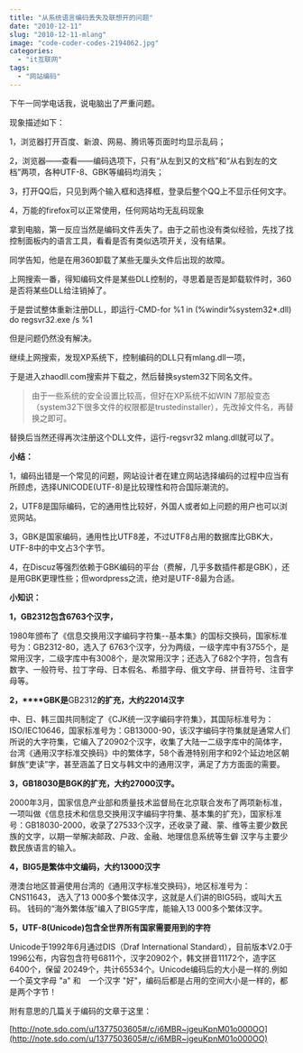 ```yaml
---
title: "从系统语言编码丢失及联想开的问题"
date: "2010-12-11"
slug: "2010-12-11-mlang"
image: "code-coder-codes-2194062.jpg"
categories: 
  - "it互联网"
tags: 
  - "网站编码"
---
```


下午一同学电话我，说电脑出了严重问题。

现象描述如下：

1，浏览器打开百度、新浪、网易、腾讯等页面时均显示乱码；

2，浏览器——查看——编码选项下，只有“从左到又的文档”和“从右到左的文档”两项，各种UTF-8、GBK等编码均消失；

3，打开QQ后，只见到两个输入框和选择框，登录后整个QQ上不显示任何文字。

4，万能的firefox可以正常使用，任何网站均无乱码现象



拿到电脑，第一反应当然是编码文件丢失了。由于之前也没有类似经验，先找了找控制面板内的语言工具，看看是否有类似选项开关，没有结果。

同学告知，他是在用360卸载了某些无厘头文件后出现的故障。

上网搜索一番，得知编码文件是某些DLL控制的，寻思着是否是卸载软件时，360是否将某些DLL给注销掉了。

于是尝试整体重新注册DLL，即运行-CMD-for %1 in (%windir%system32\*.dll) do regsvr32.exe /s %1

但是问题仍然没有解决。

继续上网搜索，发现XP系统下，控制编码的DLL只有mlang.dll一项，

于是进入zhaodll.com搜索并下载之，然后替换system32下同名文件。

> 由于一些系统的安全设置比较高，但好在XP系统不如WIN 7那般变态（system32下很多文件的权限都是trustedinstaller），先改掉文件名，再替换之即可。

替换后当然还得再次注册这个DLL文件，运行-regsvr32 mlang.dll就可以了。

**小结：**

1，编码出错是一个常见的问题，网站设计者在建立网站选择编码的过程中应当有所顾虑，选择UNICODE(UTF-8)是比较理性和符合国际潮流的。

2，UTF8是国际编码，它的通用性比较好，外国人或者如上问题的用户也可以浏览网站。

3，GBK是国家编码，通用性比UTF8差，不过UTF8占用的数据库比GBK大，UTF-8中的中文占3个字节。

4，在Discuz等强烈依赖于GBK编码的平台（费解，几乎多数插件都是GBK），还是用GBK更理性些；但wordpress之流，绝对是UTF-8最为合适。

**小知识：**

**1，**GB2312**包含6763个汉字，**

1980年颁布了《信息交换用汉字编码字符集--基本集》的国标交换码，国家标准号为：GB2312-80，选入了 6763个汉字，分为两级，一级字库中有3755个，是常用汉字，二级字库中有3008个，是次常用汉字；还选入了682个字符，包含有数字、一般符号、拉丁字母、日本假名、希腊字母、俄文字母、拼音符号、注音字母等。

**2，****GBK是**GB2312**的扩充，大约22014汉字**

中、日、韩三国共同制定了《CJK统一汉字编码字符集》，其国际标准号为：ISO/IEC10646，国家标准号为：GB13000-90，该汉字编码字符集就是通常人们所说的大字符集，它编入了20902个汉字，收集了大陆一二级字库中的简体字，台湾《通用汉字标准交换码》中的繁体字，58个香港特别用字和92个延边地区朝鲜族“吏读”字，甚至涵盖了日文与韩文中的通用汉字，满足了方方面面的需要。

**3，GB18030是BGK的扩充，大约27000汉字。**

2000年3月，国家信息产业部和质量技术监督局在北京联合发布了两项新标准，一项叫做《信息技术和信息交换用汉字编码字符集、基本集的扩充》，国家标准号：GB18030-2000，收录了27533个汉字，还收录了藏、蒙、维等主要少数民族的文字，以期一举解决邮政、户政、金融、地理信息系统等生僻 汉字与主要少数民族语言的输入。

**4，BIG5是繁体中文编码，大约13000汉字**

港澳台地区普遍使用台湾的《通用汉字标准交换码》，地区标准号为：CNS11643， 选入了13 000多个繁体汉字，这就是人们讲的BIG5码，或叫大五码。 钱码的“海外繁体版”编入了BIG5字库，能输入13 000多个繁体汉字。

**5，UTF-8(Unicode)包含全世界所有国家需要用到的字符**

Unicode于1992年6月通过DIS（Draf International Standard），目前版本V2.0于1996公布，内容包含符号6811个，汉字20902个，韩文拼音11172个，造字区6400个，保留 20249个，共计65534个。Unicode编码后的大小是一样的.例如一个英文字母 "a" 和　一个汉字 "好"，编码后都是占用的空间大小是一样的，都是两个字节！

附有意思的几篇关于编码的文章于这里：

[http://note.sdo.com/u/1377503605#/c/i6MBR~jgeuKpnM01o000OO](http://note.sdo.com/u/1377503605#/c/i6MBR~jgeuKpnM01o000OO)
